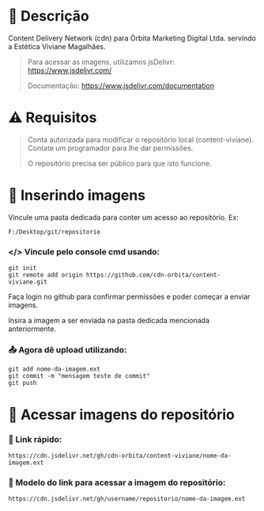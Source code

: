 # 📄 Descrição
Content Delivery Network (cdn) para Órbita Marketing Digital Ltda. servindo a Estética Viviane Magalhães.

> Para acessar as imagens, utilizamos jsDelivr: https://www.jsdelivr.com/
> 
> Documentação: https://www.jsdelivr.com/documentation
> 

# ⚠️ Requisitos
> Conta autorizada para modificar o repositório local (content-viviane). Contate um programador para lhe dar permissões.
> 
> O repositório precisa ser público para que isto funcione.
> 

# 📂 Inserindo imagens
Vincule uma pasta dedicada para conter um acesso ao repositório. Ex:
```
F:/Desktop/git/repositorio
```

### </> Vincule pelo console cmd usando:
```
git init
git remote add origin https://github.com/cdn-orbita/content-viviane.git
```

Faça login no github para confirmar permissões e poder começar a enviar imagens.

Insira a imagem a ser enviada na pasta dedicada mencionada anteriormente.

### 📤 Agora dê upload utilizando:
```
git add nome-da-imagem.ext
git commit -m "mensagem teste de commit"
git push
```

# 🔭 Acessar imagens do repositório
### 🔗 Link rápido:
```
https://cdn.jsdelivr.net/gh/cdn-orbita/content-viviane/nome-da-imagem.ext
```

### 🔗 Modelo do link para acessar a imagem do repositório:
```
https://cdn.jsdelivr.net/gh/username/repositorio/nome-da-imagem.ext
```
